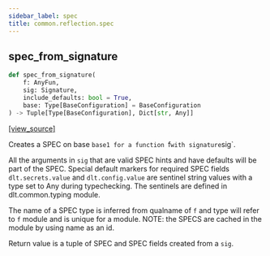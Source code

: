 ```yaml
---
sidebar_label: spec
title: common.reflection.spec
---
```


## spec\_from\_signature

```python
def spec_from_signature(
    f: AnyFun,
    sig: Signature,
    include_defaults: bool = True,
    base: Type[BaseConfiguration] = BaseConfiguration
) -> Tuple[Type[BaseConfiguration], Dict[str, Any]]
```

[[view_source]](https://github.com/dlt-hub/dlt/blob/e9c9ecfa8a644fdb516dd74aabca3bf75bafb154/dlt/common/reflection/spec.py#L26)

Creates a SPEC on base `base1 for a function `f` with signature `sig`.

All the arguments in `sig` that are valid SPEC hints and have defaults will be part of the SPEC.
Special default markers for required SPEC fields `dlt.secrets.value` and `dlt.config.value` are sentinel
string values with a type set to Any during typechecking. The sentinels are defined in dlt.common.typing module.

The name of a SPEC type is inferred from qualname of `f` and type will refer to `f` module and is unique
for a module. NOTE: the SPECS are cached in the module by using name as an id.

Return value is a tuple of SPEC and SPEC fields created from a `sig`.

